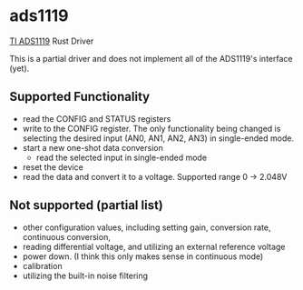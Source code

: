 # ads1119

[TI ADS1119](https://www.ti.com/lit/gpn/ADS1119) Rust Driver

This is a partial driver and does not implement all of the ADS1119's interface (yet).  

## Supported Functionality 
- read the CONFIG and STATUS registers
- write to the CONFIG register. The only functionality being changed is selecting the desired input (AN0, AN1, AN2, AN3) in single-ended mode.
- start a new one-shot data conversion
  - read the selected input in single-ended mode
- reset the device
- read the data and convert it to a voltage. Supported range 0 -> 2.048V

## Not supported (partial list)
- other configuration values, including setting gain, conversion rate, continuous conversion, 
- reading differential voltage, and utilizing an external reference voltage
- power down. (I think this only makes sense in continuous mode)
- calibration
- utilizing the built-in noise filtering




